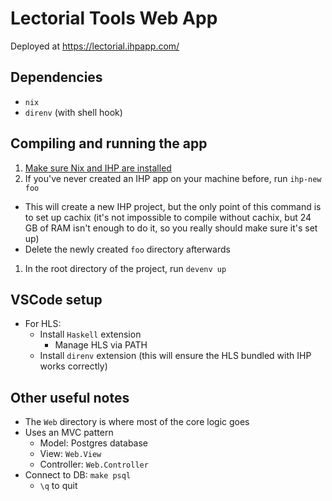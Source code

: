# Lectorial Tools Web App

Deployed at https://lectorial.ihpapp.com/

## Dependencies

- `nix`
- `direnv` (with shell hook)

## Compiling and running the app

1. [Make sure Nix and IHP are installed](https://ihp.digitallyinduced.com/Guide/installation.html)
1. If you've never created an IHP app on your machine before, run `ihp-new foo`
  - This will create a new IHP project, but the only point of this command is to set up cachix (it's not impossible to compile without cachix, but 24 GB of RAM isn't enough to do it, so you really should make sure it's set up)
  - Delete the newly created `foo` directory afterwards
1. In the root directory of the project, run `devenv up`

## VSCode setup

- For HLS:
  - Install `Haskell` extension
    - Manage HLS via PATH
  - Install `direnv` extension (this will ensure the HLS bundled with IHP works correctly)

## Other useful notes

- The `Web` directory is where most of the core logic goes
- Uses an MVC pattern
  - Model: Postgres database
  - View: `Web.View`
  - Controller: `Web.Controller`
- Connect to DB: `make psql`
  - `\q` to quit
